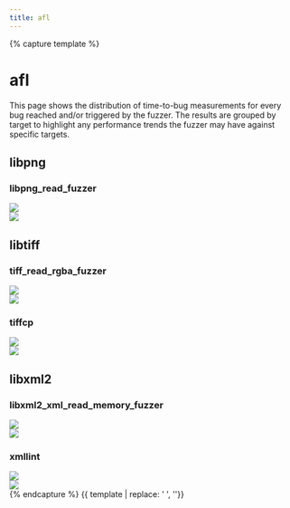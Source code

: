 ```yaml
---
title: afl
---
```

{% capture template %}
<div class="section">
    <h1>afl</h1>
    <p>
        This page shows the distribution of time-to-bug measurements for every bug reached and/or triggered by the
        fuzzer. The results are grouped by target to highlight any performance trends the fuzzer may have against
        specific targets.
    </p>
    <h2>libpng</h2>
        <h3>libpng_read_fuzzer</h3>
        <div class="row">
            <div class="col s6">
                <img class="materialboxed responsive-img" src="../plot/box_afl_libpng_libpng_read_fuzzer_reached.svg">
            </div>
            <div class="col s6">
                <img class="materialboxed responsive-img" src="../plot/box_afl_libpng_libpng_read_fuzzer_triggered.svg">
            </div>
        </div>
    <h2>libtiff</h2>
        <h3>tiff_read_rgba_fuzzer</h3>
        <div class="row">
            <div class="col s6">
                <img class="materialboxed responsive-img" src="../plot/box_afl_libtiff_tiff_read_rgba_fuzzer_reached.svg">
            </div>
            <div class="col s6">
                <img class="materialboxed responsive-img" src="../plot/box_afl_libtiff_tiff_read_rgba_fuzzer_triggered.svg">
            </div>
        </div>
        <h3>tiffcp</h3>
        <div class="row">
            <div class="col s6">
                <img class="materialboxed responsive-img" src="../plot/box_afl_libtiff_tiffcp_reached.svg">
            </div>
            <div class="col s6">
                <img class="materialboxed responsive-img" src="../plot/box_afl_libtiff_tiffcp_triggered.svg">
            </div>
        </div>
    <h2>libxml2</h2>
        <h3>libxml2_xml_read_memory_fuzzer</h3>
        <div class="row">
            <div class="col s6">
                <img class="materialboxed responsive-img" src="../plot/box_afl_libxml2_libxml2_xml_read_memory_fuzzer_reached.svg">
            </div>
            <div class="col s6">
                <img class="materialboxed responsive-img" src="../plot/box_afl_libxml2_libxml2_xml_read_memory_fuzzer_triggered.svg">
            </div>
        </div>
        <h3>xmllint</h3>
        <div class="row">
            <div class="col s6">
                <img class="materialboxed responsive-img" src="../plot/box_afl_libxml2_xmllint_reached.svg">
            </div>
            <div class="col s6">
                <img class="materialboxed responsive-img" src="../plot/box_afl_libxml2_xmllint_triggered.svg">
            </div>
        </div>
</div>
{% endcapture %}
{{ template | replace: '    ', ''}}
